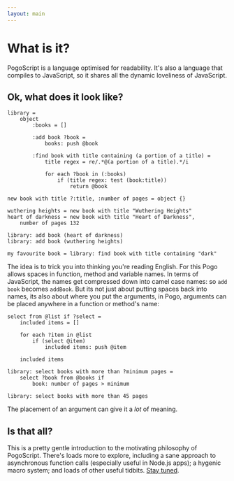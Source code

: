 ```yaml
---
layout: main
---
```


# What is it?

PogoScript is a language optimised for readability. It's also a language that compiles to JavaScript, so it shares all the dynamic loveliness of JavaScript.

## Ok, what does it look like?

    library =
        object
            :books = []

            :add book ?book =
                books: push @book

            :find book with title containing (a portion of a title) =
                title regex = re/.*@(a portion of a title).*/i

                for each ?book in (:books)
                    if (title regex: test (book:title))
                        return @book

    new book with title ?:title, :number of pages = object {}

    wuthering heights = new book with title "Wuthering Heights"
    heart of darkness = new book with title "Heart of Darkness",
        number of pages 132

    library: add book (heart of darkness)
    library: add book (wuthering heights)

    my favourite book = library: find book with title containing "dark"

The idea is to trick you into thinking you're reading English. For this Pogo allows spaces in function, method and variable names. In terms of JavaScript, the names get compressed down into camel case names: so `add book` becomes `addBook`. But its not just about putting spaces back into names, its also about where you put the arguments, in Pogo, arguments can be placed anywhere in a function or method's name:

    select from @list if ?select =
        included items = []

        for each ?item in @list
            if (select @item)
                included items: push @item

        included items

    library: select books with more than ?minimum pages =
        select ?book from @books if
            book: number of pages > minimum

    library: select books with more than 45 pages

The placement of an argument can give it a _lot_ of meaning.

## Is that all?

This is a pretty gentle introduction to the motivating philosophy of PogoScript. There's loads more to explore, including a sane approach to asynchronous function calls (especially useful in Node.js apps); a hygenic macro system; and loads of other useful tidbits. [Stay tuned](https://github.com/refractalize/pogoscript).


